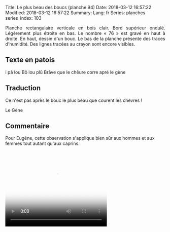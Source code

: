 Title: Le plus beau des boucs (planche 94) 
Date: 2018-03-12 16:57:22
Modified: 2018-03-12 16:57:22
Summary: 
Lang: fr
Series: planches
series_index: 103

<p style="text-align:justify;">Planche rectangulaire verticale en bois
clair. Bord supérieur ondulé. Légèrement plus étroite en bas. Le
nombre « 76 » est gravé en haut à droite. En haut, dessin d'un
bouc. Le bas de la planche présente des traces d'humidité. Des lignes
tracées au crayon sont encore visibles. </p>

<figure class="image-block" style="float: right;">
  <img alt="" src="{static}/images/planche_94-2.png">
  <figcaption style="max-width: 190px"></figcaption>
</figure>

## Texte en patois

i pâ lou Bô lou plû Brâve que le chêure corre apré le gène

## Traduction

Ce n'est pas après le bouc le plus beau que courent les chèvres !

Le Gène

## Commentaire

Pour Eugène, cette observation s'applique bien sûr aux hommes et aux
femmes tout autant qu'aux caprins.

<video width="320" height="240" controls
  poster="{static}/images/thumbnails/video_94.jpg">
  <source src="https://d1njpgd0ygatdn.cloudfront.net/video_94.mp4" type="video/mp4">
</video>
